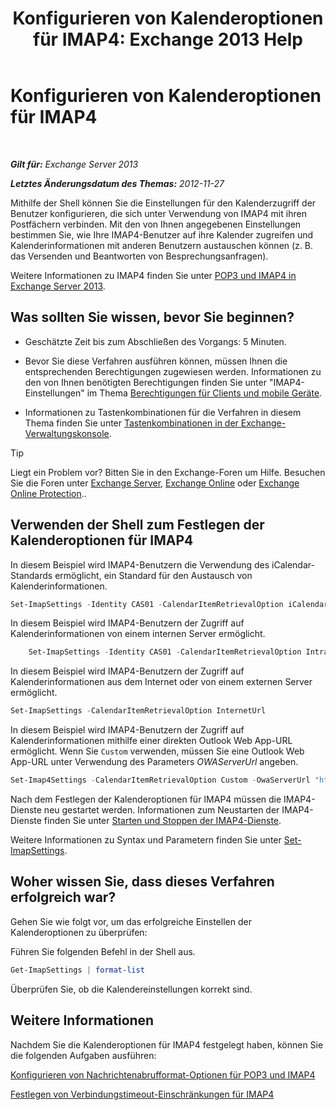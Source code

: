 ﻿---
title: 'Konfigurieren von Kalenderoptionen für IMAP4: Exchange 2013 Help'
TOCTitle: Konfigurieren von Kalenderoptionen für IMAP4
ms:assetid: 6679c8b2-3f0f-449a-a17c-a7b30001538c
ms:mtpsurl: https://technet.microsoft.com/de-de/library/Aa998606(v=EXCHG.150)
ms:contentKeyID: 50554829
ms.date: 04/24/2018
mtps_version: v=EXCHG.150
ms.translationtype: HT
---

# Konfigurieren von Kalenderoptionen für IMAP4

 

_**Gilt für:** Exchange Server 2013_

_**Letztes Änderungsdatum des Themas:** 2012-11-27_

Mithilfe der Shell können Sie die Einstellungen für den Kalenderzugriff der Benutzer konfigurieren, die sich unter Verwendung von IMAP4 mit ihren Postfächern verbinden. Mit den von Ihnen angegebenen Einstellungen bestimmen Sie, wie Ihre IMAP4-Benutzer auf ihre Kalender zugreifen und Kalenderinformationen mit anderen Benutzern austauschen können (z. B. das Versenden und Beantworten von Besprechungsanfragen).

Weitere Informationen zu IMAP4 finden Sie unter [POP3 und IMAP4 in Exchange Server 2013](pop3-and-imap4-in-exchange-server-2013-exchange-2013-help.md).

## Was sollten Sie wissen, bevor Sie beginnen?

  - Geschätzte Zeit bis zum Abschließen des Vorgangs: 5 Minuten.

  - Bevor Sie diese Verfahren ausführen können, müssen Ihnen die entsprechenden Berechtigungen zugewiesen werden. Informationen zu den von Ihnen benötigten Berechtigungen finden Sie unter "IMAP4-Einstellungen" im Thema [Berechtigungen für Clients und mobile Geräte](clients-and-mobile-devices-permissions-exchange-2013-help.md).

  - Informationen zu Tastenkombinationen für die Verfahren in diesem Thema finden Sie unter [Tastenkombinationen in der Exchange-Verwaltungskonsole](keyboard-shortcuts-in-the-exchange-admin-center-exchange-online-protection-help.md).


> [!TIP]
> Liegt ein Problem vor? Bitten Sie in den Exchange-Foren um Hilfe. Besuchen Sie die Foren unter <A href="https://go.microsoft.com/fwlink/p/?linkid=60612">Exchange Server</A>, <A href="https://go.microsoft.com/fwlink/p/?linkid=267542">Exchange Online</A> oder <A href="https://go.microsoft.com/fwlink/p/?linkid=285351">Exchange Online Protection</A>..



## Verwenden der Shell zum Festlegen der Kalenderoptionen für IMAP4

In diesem Beispiel wird IMAP4-Benutzern die Verwendung des iCalendar-Standards ermöglicht, ein Standard für den Austausch von Kalenderinformationen.

```powershell
Set-ImapSettings -Identity CAS01 -CalendarItemRetrievalOption iCalendar
```

In diesem Beispiel wird IMAP4-Benutzern der Zugriff auf Kalenderinformationen von einem internen Server ermöglicht.

```powershell
    Set-ImapSettings -Identity CAS01 -CalendarItemRetrievalOption IntranetUrl 
```

In diesem Beispiel wird IMAP4-Benutzern der Zugriff auf Kalenderinformationen aus dem Internet oder von einem externen Server ermöglicht.

```powershell
Set-ImapSettings -CalendarItemRetrievalOption InternetUrl
```

In diesem Beispiel wird IMAP4-Benutzern der Zugriff auf Kalenderinformationen mithilfe einer direkten Outlook Web App-URL ermöglicht. Wenn Sie `Custom` verwenden, müssen Sie eine Outlook Web App-URL unter Verwendung des Parameters *OWAServerUrl* angeben.

```powershell
Set-Imap4Settings -CalendarItemRetrievalOption Custom -OwaServerUrl "https://OwaServer01"
```

Nach dem Festlegen der Kalenderoptionen für IMAP4 müssen die IMAP4-Dienste neu gestartet werden. Informationen zum Neustarten der IMAP4-Dienste finden Sie unter [Starten und Stoppen der IMAP4-Dienste](start-and-stop-the-imap4-services-exchange-2013-help.md).

Weitere Informationen zu Syntax und Parametern finden Sie unter [Set-ImapSettings](https://technet.microsoft.com/de-de/library/aa998252\(v=exchg.150\)).

## Woher wissen Sie, dass dieses Verfahren erfolgreich war?

Gehen Sie wie folgt vor, um das erfolgreiche Einstellen der Kalenderoptionen zu überprüfen:

Führen Sie folgenden Befehl in der Shell aus.

```powershell
Get-ImapSettings | format-list
```

Überprüfen Sie, ob die Kalendereinstellungen korrekt sind.

## Weitere Informationen

Nachdem Sie die Kalenderoptionen für IMAP4 festgelegt haben, können Sie die folgenden Aufgaben ausführen:

[Konfigurieren von Nachrichtenabrufformat-Optionen für POP3 und IMAP4](configure-pop3-and-imap4-message-retrieval-format-options-exchange-2013-help.md)

[Festlegen von Verbindungstimeout-Einschränkungen für IMAP4](set-connection-time-out-limits-for-imap4-exchange-2013-help.md)

